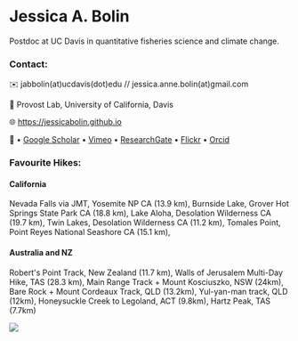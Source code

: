
 # Jessica A. Bolin  

Postdoc at UC Davis in quantitative fisheries science and climate change. 

### Contact:

 ✉️ jabbolin(at)ucdavis(dot)edu // jessica.anne.bolin(at)gmail.com

📍 Provost Lab, University of California, Davis

🌐 https://jessicabolin.github.io

🤝 • [Google Scholar](https://scholar.google.com.au/citations?user=ahZht6IAAAAJ&hl=en) • [Vimeo](https://vimeo.com/jessicabolin) • [ResearchGate](https://www.researchgate.net/profile/Jessica-Bolin-3) • [Flickr](https://www.flickr.com/photos/197049277@N08/) • [Orcid](https://orcid.org/0000-0002-9868-7511) 

### Favourite Hikes:

#### California
Nevada Falls via JMT, Yosemite NP CA (13.9 km), Burnside Lake, Grover Hot Springs State Park CA (18.8 km), Lake Aloha, Desolation Wilderness CA (19.7 km), Twin Lakes, Desolation Wilderness CA (11.2 km), Tomales Point, Point Reyes National Seashore CA (15.1 km), 
#### Australia and NZ
Robert's Point Track, New Zealand (11.7 km), Walls of Jerusalem Multi-Day Hike, TAS (28.3 km), Main Range Track + Mount Kosciuszko, NSW (24km), Bare Rock + Mount Cordeaux Track, QLD (13.2km), Yul-yan-man track, QLD (12km), Honeysuckle Creek to Legoland, ACT (9.8km), Hartz Peak, TAS (7.7km)

![](https://hit.yhype.me/github/profile?user_id=37993300)

